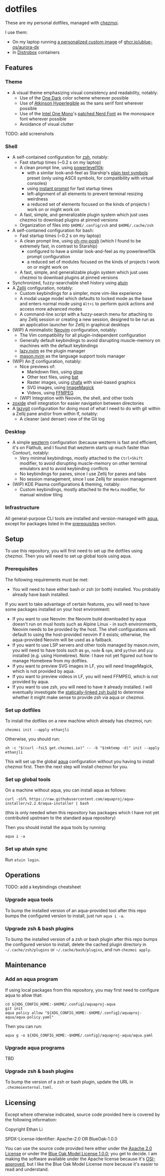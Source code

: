 dotfiles
========

These are my personal dotfiles, managed with [chezmoi](https://chezmoi.io).

I use them:
- On my laptop running [a personalized custom image](https://github.com/ethanjli/lutho-os)
  of [ghcr.io/ublue-os/aurora-dx](https://github.com/ublue-os/bluefin/pkgs/container/aurora-dx)
- In [Distrobox](https://github.com/89luca89/distrobox/) containers

## Features

### Theme

- A visual theme emphasizing visual consistency and readability, notably:
  - Use of the [One Dark](https://onedarktheme.com/) color scheme wherever possible
  - Use of [Atkinson Hyperlegible](https://brailleinstitute.org/freefont) as the sans serif font
    wherever possible
  - Use of the [Intel One Mono](https://www.intel.com/content/www/us/en/company-overview/one-monospace-font.html)'s
    [patched Nerd Font](https://github.com/ryanoasis/nerd-fonts/tree/master/patched-fonts/IntelOneMono)
    as the monospace font wherever possible
  - Avoidance of visual clutter

TODO: add screenshots

### Shell

- A self-contained configuration for [zsh](https://www.zsh.org/), notably:
  - Fast startup times (~0.2 s on my laptop)
  - A clean prompt line, using [powerlevel10k](https://github.com/romkatv/powerlevel10k):
    - with a similar look-and-feel as Starship's
      [plain text symbols](https://starship.rs/presets/plain-text.html) preset (only using ASCII
      symbols, for compatibility with virtual consoles)
    - using [instant prompt](https://github.com/romkatv/powerlevel10k?tab=readme-ov-file#instant-prompt)
      for fast startup times
    - left-alignment of all elements to prevent terminal resizing weirdness
    - a reduced set of elements focused on the kinds of projects I work on or might work on
  - A fast, simple, and generalizable plugin system which just uses chezmoi to download plugins at
    pinned versions
  - Organization of files into `$HOME/.config/zsh` and `$HOME/.cache/zsh`
- A self-contained configuration for bash:
  - Fast startup times (~0.2 s on my laptop)
  - A clean prompt line, using [oh-my-posh](https://ohmyposh.dev/) (which I found to be extremely
    fast, in contrast to Starship)
    - configured to have a similar look-and-feel as my powerlevel10k prompt configuration
    - a reduced set of modules focused on the kinds of projects I work on or might work on
  - A fast, simple, and generalizable plugin system which just uses chezmoi to download plugins at
    pinned versions
- Synchronized, fuzzy-searchable shell history using [atuin](https://github.com/atuinsh/atuin)
- A [Zellij](https://zellij.dev/) configuration, notably:
  - Custom keybindings for a simpler, more vim-like experience
  - A modal usage model which defaults to locked mode as the base and enters normal mode using
    `Alt+i` to perform quick actions and access more advanced modes
  - A command-line script with a fuzzy-search menu for attaching to any Zellij session or creating
    a new session, designed to be run as an application launcher for Zellij in graphical desktops
- (WIP) A minimalistic [Neovim](https://neovim.io/) configuration, notably:
  - The Vim compatibility for all plugin-independent configuration
  - Generally default keybindings to avoid disrupting muscle-memory on machines with the default
    keybindings
  - [lazy.nvim](https://github.com/folke/lazy.nvim) as the plugin manager
  - [mason.nvim](https://github.com/williamboman/mason.nvim) as the language support tools manager
- (WIP) An [lf](https://github.com/gokcehan/lf) configuration, notably:
  - Nice previews of:
    - Markdown files, using [glow](https://github.com/charmbracelet/glow)
    - Other text files, using [bat](https://github.com/sharkdp/bat)
    - Raster images, using [chafa](https://hpjansson.org/chafa/) with sixel-based graphics
    - SVG images, using [ImageMagick](https://imagemagick.org/index.php)
    - Videos, using [FFMPEG](https://ffmpeg.org/)
  - (WIP) Integration with Neovim, the shell, and other tools
- [zoxide](https://github.com/ajeetdsouza/zoxide) shell integration for easier navigation between
  directories
- A [lazygit](https://github.com/jesseduffield/lazygit) configuration for doing most of what I need
  to do with git within a Zellij pane and/or from within lf, notably:
  - A cleaner (and denser) view of the Git log

### Desktop

- A simple [wezterm](https://wezfurlong.org/wezterm/) configuration (because wezterm is fast and
  efficient, it's on Flathub, and I found that wezterm starts up much faster than Contour), notably:
  - Very minimal keybindings, mostly attached to the `Ctrl+Shift` modifier, to avoid disrupting
    muscle-memory on other terminal emulators and to avoid keybinding conflicts
  - No keybindings for panes, since I use Zellij for panes and tabs
  - No session management, since I use Zellij for session management
- (WIP) KDE Plasma configurations & theming, notably:
  - Custom keybindings, mostly attached to the `Meta` modifier, for manual window tiling

### Infrastructure

All general-purpose CLI tools are installed and version-managed with
[aqua](https://aquaproj.github.io/), except for packages listed in the
[prerequisites](#prerequisites) section.


## Setup

To use this repository, you will first need to set up the dotfiles using chezmoi. Then you will need
to set up global tools using aqua.

### Prerequisites

The following requirements must be met:

- You will need to have either bash or zsh (or both) installed. You probably already have bash
  installed.

If you want to take advantage of certain features, you will need to have some packages installed on
your host environment:

- If you want to use Neovim: the Neovim build downloaded by aqua doesn't run on musl hosts such as
  Alpine Linux - in such environments, Neovim needs to be provided by the host. The shell
  configurations will default to using the host-provided neovim if it exists; otherwise, the
  aqua-provided Neovim will be used as a fallback.
- If you want to use LSP servers and other tools managed by mason.nvim, you will need to have tools
  such as `go`, `node` & `npm`, and `python` and `pip` installed (e.g. using Homebrew). Note: I have
  not yet figured out how to manage Homebrew from my dotfiles.
- If you want to preview SVG images in LF, you will need ImageMagick, which is not provided by aqua.
- If you want to preview videos in LF, you will need FFMPEG, which is not provided by aqua.
- If you want to use zsh, you will need to have it already installed.
  I will eventually investigate the [statically-linked zsh build](https://github.com/romkatv/zsh-bin)
  to determine whether it might make sense to provide zsh via aqua or chezmoi.

### Set up dotfiles

To install the dotfiles on a new machine which already has chezmoi, run:

```
chezmoi init --apply ethanjli
```

Otherwise, you should run:

```
sh -c "$(curl -fsLS get.chezmoi.io)" -- -b "$(mktemp -d)" init --apply ethanjli
```

This will set up the global [aqua](https://aquaproj.github.io) configuration without you having to
install chezmoi first. Then the next step will install chezmoi for you.

### Set up global tools

On a machine without aqua, you can install aqua as follows:

```
curl -sSfL https://raw.githubusercontent.com/aquaproj/aqua-installer/v2.2.0/aqua-installer | bash
```

(this is only needed when this repository has packages which I have not yet contributed upstream
to the standard aqua repository)

Then you should install the aqua tools by running:

```
aqua i -a
```

### Set up atuin sync

Run `atuin login`.

## Operations

TODO: add a keybindings cheatsheet

### Upgrade aqua tools

To bump the installed version of an aqua-provided tool after this repo bumps the configured version
to install, just run `aqua i -a`.

### Upgrade zsh & bash plugins

To bump the installed version of a zsh or bash plugin after this repo bumps the configured version
to install, delete the cached plugin directory in `~/.cache/zsh/plugins` or `~/.cache/bash/plugins`,
and run `chezmoi apply`.

## Maintenance

### Add an aqua program

If using local packages from this repository, you may first need to configure aqua to allow that:

```
cd ${XDG_CONFIG_HOME:-$HOME/.config}/aquaproj-aqua
git init
aqua policy allow "${XDG_CONFIG_HOME:-$HOME/.config}/aquaproj-aqua/aqua-policy.yaml"
```

Then you can run:

```
aqua g -o ${XDG_CONFIG_HOME:-$HOME/.config}/aquaproj-aqua/aqua.yaml
```

### Upgrade aqua programs

TBD

### Upgrade zsh & bash plugins

To bump the version of a zsh or bash plugin, update the URL in `.chezmoiexternal.toml`.

## Licensing

Except where otherwise indicated, source code provided here is covered by the following information:

Copyright Ethan Li

SPDX-License-Identifier: Apache-2.0 OR BlueOak-1.0.0

You can use the source code provided here either under the
[Apache 2.0 License](https://www.apache.org/licenses/LICENSE-2.0)
or under the
[Blue Oak Model License 1.0.0](https://blueoakcouncil.org/license/1.0.0);
you get to decide. I am making the software available under the Apache license because it's
[OSI-approved](https://writing.kemitchell.com/2019/05/05/Rely-on-OSI.html),
but I like the Blue Oak Model License more because it's easier to read and understand.
